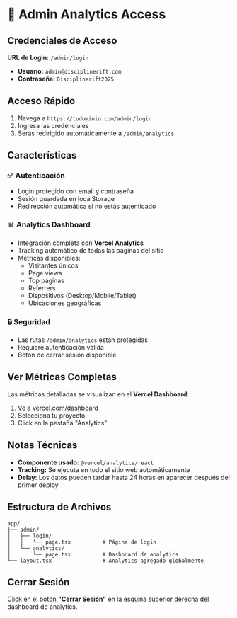 # 🔐 Admin Analytics Access

## Credenciales de Acceso

**URL de Login:** `/admin/login`

- **Usuario:** `admin@disciplinerift.com`
- **Contraseña:** `Disciplinerift2025`

## Acceso Rápido

1. Navega a `https://tudominio.com/admin/login`
2. Ingresa las credenciales
3. Serás redirigido automáticamente a `/admin/analytics`

## Características

### ✅ Autenticación
- Login protegido con email y contraseña
- Sesión guardada en localStorage
- Redirección automática si no estás autenticado

### 📊 Analytics Dashboard
- Integración completa con **Vercel Analytics**
- Tracking automático de todas las páginas del sitio
- Métricas disponibles:
  - Visitantes únicos
  - Page views
  - Top páginas
  - Referrers
  - Dispositivos (Desktop/Mobile/Tablet)
  - Ubicaciones geográficas

### 🔒 Seguridad
- Las rutas `/admin/analytics` están protegidas
- Requiere autenticación válida
- Botón de cerrar sesión disponible

## Ver Métricas Completas

Las métricas detalladas se visualizan en el **Vercel Dashboard**:

1. Ve a [vercel.com/dashboard](https://vercel.com/dashboard)
2. Selecciona tu proyecto
3. Click en la pestaña "Analytics"

## Notas Técnicas

- **Componente usado:** `@vercel/analytics/react`
- **Tracking:** Se ejecuta en todo el sitio web automáticamente
- **Delay:** Los datos pueden tardar hasta 24 horas en aparecer después del primer deploy

## Estructura de Archivos

```
app/
├── admin/
│   ├── login/
│   │   └── page.tsx          # Página de login
│   └── analytics/
│       └── page.tsx          # Dashboard de analytics
└── layout.tsx                # Analytics agregado globalmente
```

## Cerrar Sesión

Click en el botón **"Cerrar Sesión"** en la esquina superior derecha del dashboard de analytics.










